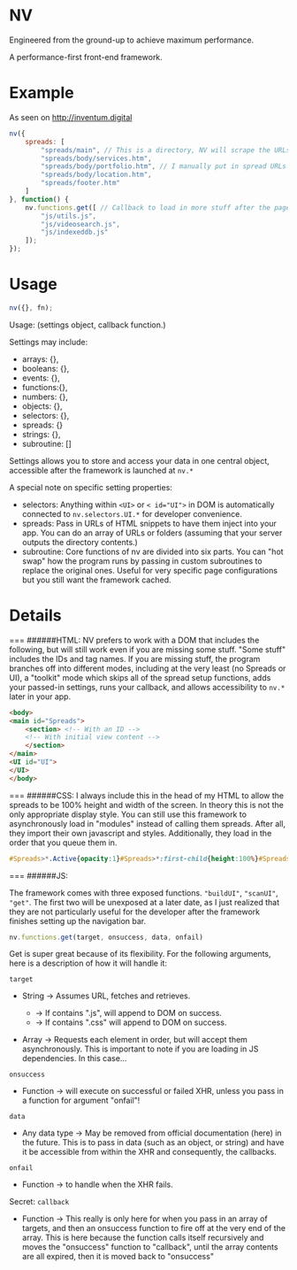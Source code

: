 # NV

Engineered from the ground-up to achieve maximum performance.

A performance-first front-end framework.

# Example

As seen on http://inventum.digital

```javascript
nv({
	spreads: [
		"spreads/main", // This is a directory, NV will scrape the URLs if your server outputs a directory map. Or if you have your server return an array, NV will JSON.parse it.
		"spreads/body/services.htm",
		"spreads/body/portfolio.htm", // I manually put in spread URLs for fine control of the order. Scraping will just add the spreads by alphabetical order.
		"spreads/body/location.htm",
		"spreads/footer.htm"
	]
}, function() {
	nv.functions.get([ // Callback to load in more stuff after the page renders.
		"js/utils.js",
		"js/videosearch.js",
		"js/indexeddb.js"
	]);
});
```

# Usage

```javascript
nv({}, fn);
```
Usage: (settings object, callback function.)

Settings may include:
* arrays: {},
* booleans: {},
* events: {},
* functions:{},
* numbers: {},
* objects: {},
* selectors: {},
* spreads: {}
* strings: {},
* subroutine: []

Settings allows you to store and access your data in one central object, accessible after the framework is launched at `nv.*`

A special note on specific setting properties:
* selectors: Anything within ```<UI>``` or ```< id="UI">``` in DOM is automatically connected to ```nv.selectors.UI.*``` for developer convenience.
* spreads: Pass in URLs of HTML snippets to have them inject into your app. You can do an array of URLs or folders (assuming that your server outputs the directory contents.)
* subroutine: Core functions of nv are divided into six parts. You can "hot swap" how the program runs by passing in custom subroutines to replace the original ones. Useful for very specific page configurations but you still want the framework cached.

# Details
===
######HTML:
NV prefers to work with a DOM that includes the following, but will still work even if you are missing some stuff. "Some stuff" includes the IDs and tag names. If you are missing stuff, the program branches off into different modes, including at the very least (no Spreads or UI), a "toolkit" mode which skips all of the spread setup functions, adds your passed-in settings, runs your callback, and allows accessibility to `nv.*` later in your app.

```html
<body>
<main id="Spreads">
	<section> <!-- With an ID -->
	<!-- With initial view content -->
	</section>
</main>
<UI id="UI">
</UI>
</body>
```
===
######CSS:
I always include this in the head of my HTML to allow the spreads to be 100% height and width of the screen. In theory this is not the only appropriate display style. You can still use this framework to asynchronously load in "modules" instead of calling them spreads. After all, they import their own javascript and styles. Additionally, they load in the order that you queue them in.

```css
#Spreads>*.Active{opacity:1}#Spreads>*:first-child{height:100%}#Spreads>*>*{text-align:center;display:table-cell;vertical-align:middle}#Spreads>*{display:table;height:100%;width:100%;transition:0.25s all ease-in-out;position:relative;opacity:0.125}#Spreads{height:100%;-webkit-overflow-scrolling:touch;font:400 16px/1.5 sans-serif}*{-webkit-text-size-adjust:none;-webkit-touch-callout:none;margin:0 auto;text-decoration:none;box-sizing:border-box;text-rendering:geometricPrecision}@viewport{width:device-width;zoom:1}a{color:inherit;font:inherit;pointer-events:auto}body,html,main{font:400 16px/1.5 sans-serif;color:#000;height:100%;width:100%;padding:0;margin:0}
```
===
######JS:

The framework comes with three exposed functions. `"buildUI"`, `"scanUI"`, `"get"`. The first two will be unexposed at a later date, as I just realized that they are not particularly useful for the developer after the framework finishes setting up the navigation bar.

```javascript
nv.functions.get(target, onsuccess, data, onfail)
```

Get is super great because of its flexibility. For the following arguments, here is a description of how it will handle it:

`target`

* String -> Assumes URL, fetches and retrieves.
	* -> If contains ".js", will append to DOM on success.
	* -> If contains ".css" will append to DOM on success.

* Array -> Requests each element in order, but will accept them asynchronously. This is important to note if you are loading in JS dependencies. In this case...

`onsuccess`

* Function -> will execute on successful or failed XHR, unless you pass in a function for argument "onfail"!

`data`

* Any data type -> May be removed from official documentation (here) in the future. This is to pass in data (such as an object, or string) and have it be accessible from within the XHR and consequently, the callbacks.

`onfail`

* Function -> to handle when the XHR fails.

Secret: `callback`

* Function -> This really is only here for when you pass in an array of targets, and then an onsuccess function to fire off at the very end of the array. This is here because the function calls itself recursively and moves the "onsuccess" function to "callback", until the array contents are all expired, then it is moved back to "onsuccess"
